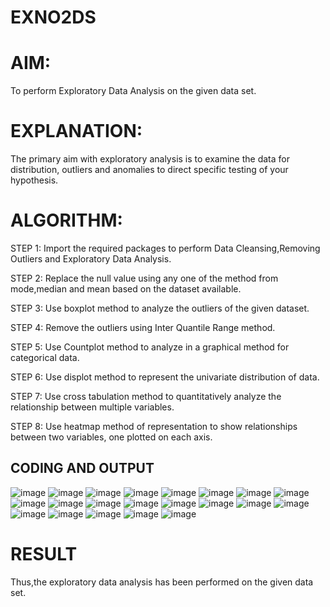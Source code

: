 # EXNO2DS
# AIM:
   To perform Exploratory Data Analysis on the given data set.
      
# EXPLANATION:
  The primary aim with exploratory analysis is to examine the data for distribution, outliers and anomalies to direct specific testing of your hypothesis.
  
# ALGORITHM:
STEP 1: Import the required packages to perform Data Cleansing,Removing Outliers and Exploratory Data Analysis.

STEP 2: Replace the null value using any one of the method from mode,median and mean based on the dataset available.

STEP 3: Use boxplot method to analyze the outliers of the given dataset.

STEP 4: Remove the outliers using Inter Quantile Range method.

STEP 5: Use Countplot method to analyze in a graphical method for categorical data.

STEP 6: Use displot method to represent the univariate distribution of data.

STEP 7: Use cross tabulation method to quantitatively analyze the relationship between multiple variables.

STEP 8: Use heatmap method of representation to show relationships between two variables, one plotted on each axis.

## CODING AND OUTPUT
![image](https://github.com/user-attachments/assets/e91bd162-1ef1-434c-aac7-407bffe5849f)
![image](https://github.com/user-attachments/assets/a3288560-cb67-4d45-88c3-745827ba69cc)
![image](https://github.com/user-attachments/assets/a50243d5-7926-4c4e-be22-5f35ed9a72ea)
![image](https://github.com/user-attachments/assets/8ae5345c-47a1-4577-9ccf-25473e11e49a)
![image](https://github.com/user-attachments/assets/00f93c7a-c266-469f-8ec5-cd744fa55a14)
![image](https://github.com/user-attachments/assets/5fabc273-253e-4a78-9a8e-7b4f63e4c626)
![image](https://github.com/user-attachments/assets/15ff6ed3-b9c9-49cb-843f-e6ce01d68ad7)
![image](https://github.com/user-attachments/assets/f46877b7-5d06-4782-82f3-0294fc5476ba)
![image](https://github.com/user-attachments/assets/16a8bafe-0bdd-40c3-bb71-5df264f862e3)
![image](https://github.com/user-attachments/assets/fc50b153-d2b1-4667-b0d1-0e744e098e09)
![image](https://github.com/user-attachments/assets/06f3c162-2b03-4e78-95f0-c402401a8e15)
![image](https://github.com/user-attachments/assets/ee44a1df-abdb-4389-9acc-0e0644df98aa)
![image](https://github.com/user-attachments/assets/2f43927b-86ee-4961-970f-338cb97256c7)
![image](https://github.com/user-attachments/assets/3cc46d90-bdc7-4795-b7f9-6797cc2254d2)
![image](https://github.com/user-attachments/assets/c2efbe24-a13e-4399-a814-c211a9299574)
![image](https://github.com/user-attachments/assets/1a9602f3-7bf2-456e-a9a1-17d617bdecb8)
![image](https://github.com/user-attachments/assets/b697be37-7429-4f61-b3bd-8c7fc0806b40)
![image](https://github.com/user-attachments/assets/a19cc4bb-6604-447f-a80c-c711e9dec1a0)
![image](https://github.com/user-attachments/assets/b2a56608-45e7-4aba-8c09-dc0247854a69)
![image](https://github.com/user-attachments/assets/a7c556bc-de7f-4a73-928f-ace702cf269f)
![image](https://github.com/user-attachments/assets/a233eaa8-0086-4732-9e82-6daab9d7d257)


# RESULT
 Thus,the exploratory data analysis has been performed on the given data set.
